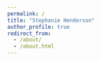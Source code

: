 ```yaml
---
permalink: /
title: "Stephanie Henderson"
author_profile: true
redirect_from: 
  - /about/
  - /about.html
---
```

